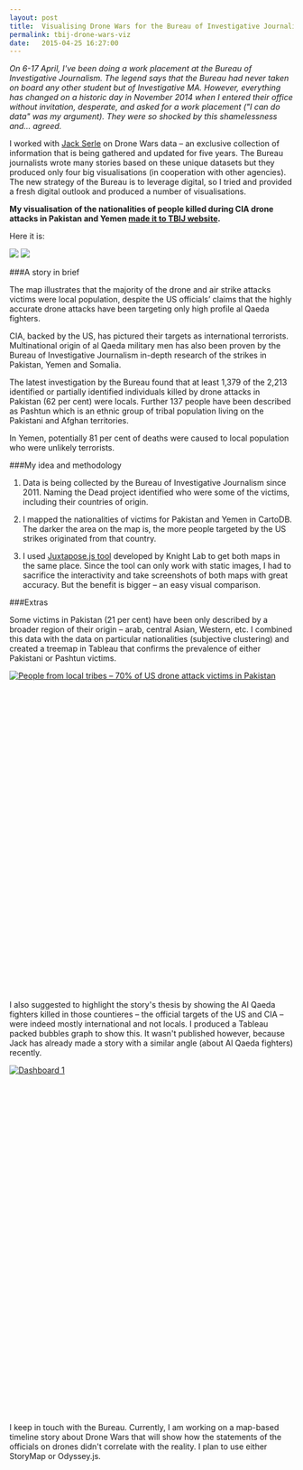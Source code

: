 ```yaml
---
layout: post
title:  Visualising Drone Wars for the Bureau of Investigative Journalism
permalink: tbij-drone-wars-viz
date:   2015-04-25 16:27:00
---
```

_On 6-17 April, I've been doing a work placement at the Bureau of Investigative Journalism. The legend says that the Bureau had never taken on board any other student but of Investigative MA. However, everything has changed on a historic day in November 2014 when I entered their office without invitation, desperate, and asked for a work placement ("I can do data" was my argument). They were so shocked by this shamelessness and... agreed._

I worked with [Jack Serle](https://twitter.com/jackserle) on Drone Wars data – an exclusive collection of information that is being gathered and updated for five years. The Bureau journalists wrote many stories based on these unique datasets but they produced only four big visualisations (in cooperation with other agencies). The new strategy of the Bureau is to leverage digital, so I tried and provided a fresh digital outlook and produced a number of visualisations.

**My visualisation of the nationalities of people killed during CIA drone attacks in Pakistan and Yemen [made it to TBIJ website](http://www.thebureauinvestigates.com/2015/05/07/counting-cost-us-drones-local-wars-killing-local-people/).**

Here it is:

<div class="juxtapose" data-startingposition="50" data-showlabels="true" data-showcredits="true" data-animate="true" data-mode="horizontal">
<img src="https://dl.dropboxusercontent.com/u/80627489/Pakistan_8.png" data-label="Pakistan" data-credit="">
<img src="https://dl.dropboxusercontent.com/u/80627489/Yemen_8.png" data-label="Yemen" data-credit="">
</div>
<link rel="stylesheet" href="//s3.amazonaws.com/cdn.knightlab.com/libs/juxtapose/latest/css/juxtapose.css">
<style>
.juxtapose .jx-control, .juxtapose .jx-controller { background: #323232; }
.juxtapose .jx-arrow.jx-left { border-color: transparent #323232 transparent transparent; }
.juxtapose .jx-arrow.jx-right { border-color: transparent transparent transparent #323232; }
</style>
<script type="text/javascript" src="//s3.amazonaws.com/cdn.knightlab.com/libs/juxtapose/latest/js/juxtapose.js"></script>


###A story in brief

The map illustrates that the majority of the drone and air strike attacks victims were local population, despite the US officials’ claims that the highly accurate drone attacks have been targeting only high profile al Qaeda fighters.

CIA, backed by the US, has pictured their targets as international terrorists. Multinational origin of al Qaeda military men has also been proven by the Bureau of Investigative Journalism in-depth research of the strikes in Pakistan, Yemen and Somalia.

The latest investigation by the Bureau found that at least 1,379 of the 2,213 identified or partially identified individuals killed by drone attacks in Pakistan (62 per cent) were locals. Further 137 people have been described as Pashtun which is an ethnic group of tribal population living on the Pakistani and Afghan territories.

In Yemen, potentially 81 per cent of deaths were caused to local population who were unlikely terrorists.

###My idea and methodology

1. Data is being collected by the Bureau of Investigative Journalism since 2011. Naming the Dead project identified who were some of the victims, including their countries of origin.

2. I mapped the nationalities of victims for Pakistan and Yemen in CartoDB. The darker the area on the map is, the more people targeted by the US strikes originated from that country. 

3. I used [Juxtapose.js tool](http://juxtapose.knightlab.com) developed by Knight Lab to get both maps in the same place. Since the tool can only work with static images, I had to sacrifice the interactivity and take screenshots of both maps with great accuracy. But the benefit is bigger – an easy visual comparison.

###Extras

Some victims in Pakistan (21 per cent) have been only described by a broader region of their origin – arab, central Asian, Western, etc. I combined this data with the data on particular nationalities (subjective clustering) and created a treemap in Tableau that confirms the prevalence of either Pakistani or Pashtun victims.

<script type='text/javascript' src='https://public.tableau.com/javascripts/api/viz_v1.js'></script><div class='tableauPlaceholder' style='width: 704px; height: 569px;'><noscript><a href='#'><img alt='People from local tribes – 70% of US drone attack victims in Pakistan ' src='https:&#47;&#47;public.tableau.com&#47;static&#47;images&#47;Dr&#47;DroneattacksPakistan&#47;Dashboard1&#47;1_rss.png' style='border: none' /></a></noscript><object class='tableauViz' width='704' height='569' style='display:none;'><param name='host_url' value='https%3A%2F%2Fpublic.tableau.com%2F' /> <param name='site_root' value='' /><param name='name' value='DroneattacksPakistan&#47;Dashboard1' /><param name='tabs' value='no' /><param name='toolbar' value='yes' /><param name='static_image' value='https:&#47;&#47;public.tableau.com&#47;static&#47;images&#47;Dr&#47;DroneattacksPakistan&#47;Dashboard1&#47;1.png' /> <param name='animate_transition' value='yes' /><param name='display_static_image' value='yes' /><param name='display_spinner' value='yes' /><param name='display_overlay' value='yes' /><param name='display_count' value='yes' /><param name='showVizHome' value='no' /><param name='showTabs' value='y' /><param name='bootstrapWhenNotified' value='true' /></object></div>

I also suggested to highlight the story's thesis by showing the Al Qaeda fighters killed in those countieres – the official targets of the US and CIA – were indeed mostly international and not locals. I produced a Tableau packed bubbles graph to show this. It wasn't published however, because Jack has already made a story with a similar angle (about Al Qaeda fighters) recently.

<script type='text/javascript' src='https://public.tableau.com/javascripts/api/viz_v1.js'></script><div class='tableauPlaceholder' style='width: 704px; height: 619px;'><noscript><a href='#'><img alt='Dashboard 1 ' src='https:&#47;&#47;public.tableau.com&#47;static&#47;images&#47;Or&#47;OriginsofAlQaedafighterskilledbyUSdroneattacksinPakistan&#47;Dashboard1&#47;1_rss.png' style='border: none' /></a></noscript><object class='tableauViz' width='704' height='619' style='display:none;'><param name='host_url' value='https%3A%2F%2Fpublic.tableau.com%2F' /> <param name='site_root' value='' /><param name='name' value='OriginsofAlQaedafighterskilledbyUSdroneattacksinPakistan&#47;Dashboard1' /><param name='tabs' value='no' /><param name='toolbar' value='yes' /><param name='static_image' value='https:&#47;&#47;public.tableau.com&#47;static&#47;images&#47;Or&#47;OriginsofAlQaedafighterskilledbyUSdroneattacksinPakistan&#47;Dashboard1&#47;1.png' /> <param name='animate_transition' value='yes' /><param name='display_static_image' value='yes' /><param name='display_spinner' value='yes' /><param name='display_overlay' value='yes' /><param name='display_count' value='yes' /><param name='showVizHome' value='no' /><param name='showTabs' value='y' /><param name='bootstrapWhenNotified' value='true' /></object></div>

I keep in touch with the Bureau. Currently, I am working on a map-based timeline story about Drone Wars that will show how the statements of the officials on drones didn't correlate with the reality. I plan to use either StoryMap or Odyssey.js.